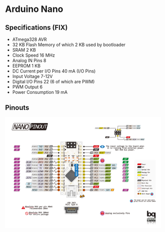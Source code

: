 # Arduino Nano

## Specifications (FIX)
- ATmega328 AVR
- 32 KB Flash Memory of which 2 KB used by bootloader
- SRAM 	2 KB
- Clock Speed 	16 MHz
- Analog IN Pins 	8
- EEPROM 	1 KB
- DC Current per I/O Pins 	40 mA (I/O Pins)
- Input Voltage 	7-12V
- Digital I/O Pins 	22 (6 of which are PWM)
- PWM Output 	6
- Power Consumption 	19 mA


## Pinouts

![](img/nano-pinout.jpg)
